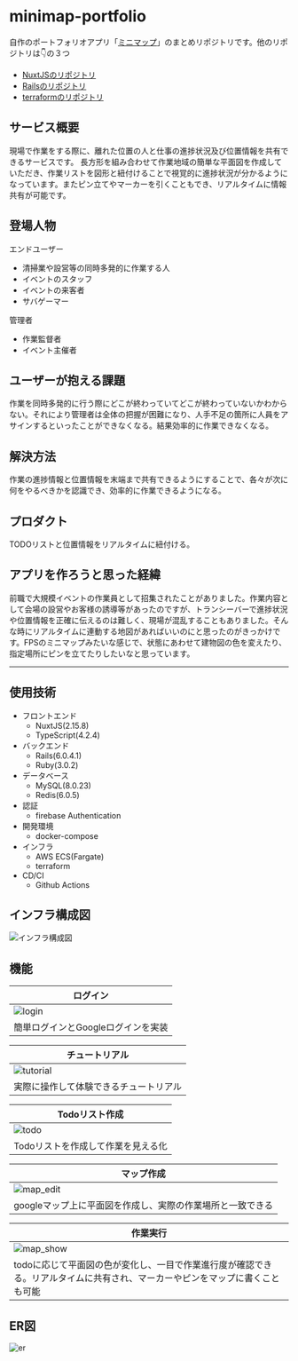 # minimap-portfolio
自作のポートフォリオアプリ「[ミニマップ](https://www.minimap.work)」のまとめリポジトリです。他のリポジトリは👇の３つ
- [NuxtJSのリポジトリ](https://github.com/rahhi555/portfolio-front/tree/master)
- [Railsのリポジトリ](https://github.com/rahhi555/portfolio-api/tree/master)
- [terraformのリポジトリ](https://github.com/rahhi555/portfolio-terraform/tree/master)

## サービス概要
現場で作業をする際に、離れた位置の人と仕事の進捗状況及び位置情報を共有できるサービスです。
長方形を組み合わせて作業地域の簡単な平面図を作成していただき、作業リストを図形と紐付けることで視覚的に進捗状況が分かるようになっています。またピン立てやマーカーを引くこともでき、リアルタイムに情報共有が可能です。

## 登場人物
エンドユーザー
- 清掃業や設営等の同時多発的に作業する人
- イベントのスタッフ
- イベントの来客者
- サバゲーマー

管理者
- 作業監督者
- イベント主催者

## ユーザーが抱える課題
作業を同時多発的に行う際にどこが終わっていてどこが終わっていないかわからない。それにより管理者は全体の把握が困難になり、人手不足の箇所に人員をアサインするといったことができなくなる。結果効率的に作業できなくなる。

## 解決方法
作業の進捗情報と位置情報を末端まで共有できるようにすることで、各々が次に何をやるべきかを認識でき、効率的に作業できるようになる。

## プロダクト
TODOリストと位置情報をリアルタイムに紐付ける。

## アプリを作ろうと思った経緯
前職で大規模イベントの作業員として招集されたことがありました。作業内容として会場の設営やお客様の誘導等があったのですが、トランシーバーで進捗状況や位置情報を正確に伝えるのは難しく、現場が混乱することもありました。そんな時にリアルタイムに連動する地図があればいいのにと思ったのがきっかけです。FPSのミニマップみたいな感じで、状態にあわせて建物図の色を変えたり、指定場所にピンを立てたりしたいなと思っています。

<hr>

## 使用技術
- フロントエンド
  - NuxtJS(2.15.8)
  - TypeScript(4.2.4)
- バックエンド
  - Rails(6.0.4.1)
  - Ruby(3.0.2)
- データベース
  - MySQL(8.0.23)
  - Redis(6.0.5)
- 認証
  - firebase Authentication
- 開発環境
  - docker-compose
- インフラ
  - AWS ECS(Fargate)
  - terraform
- CD/CI
  - Github Actions

## インフラ構成図
![インフラ構成図](./readme_images/インフラ構成図.jpg)

## 機能
|ログイン|
|-|
|![login](./readme_images/login.png)|
|簡単ログインとGoogleログインを実装|

|チュートリアル|
|-|
|![tutorial](./readme_images/チュートリアル.jpg)|
|実際に操作して体験できるチュートリアル|

|Todoリスト作成|
|-|
|![todo](./readme_images/todoリスト.jpg)|
|Todoリストを作成して作業を見える化|

|マップ作成|
|-|
|![map_edit](./readme_images/マップ編集.jpg)|
|googleマップ上に平面図を作成し、実際の作業場所と一致できる|

|作業実行|
|-|
|![map_show](./readme_images/マップ編集.jpg)|
|todoに応じて平面図の色が変化し、一目で作業進行度が確認できる。リアルタイムに共有され、マーカーやピンをマップに書くことも可能|

## ER図
![er](./readme_images/ER図.jpg)
